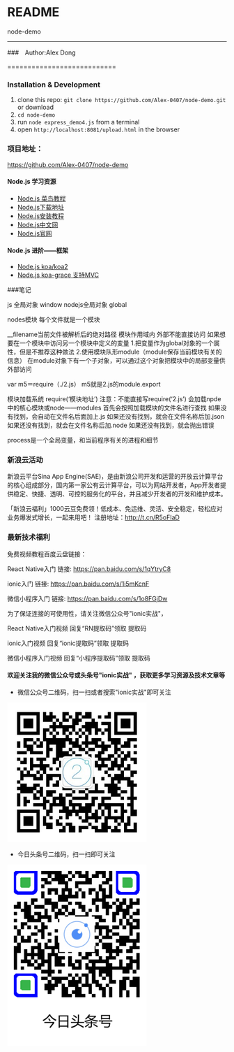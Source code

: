 README
===========================
node-demo

****
###　Author:Alex Dong

===========================

### Installation & Development

1. clone this repo: `git clone https://github.com/Alex-0407/node-demo.git` or download
2. `cd node-demo`
3. run `node express_demo4.js` from a terminal
4. open `http://localhost:8081/upload.html` in the browser


### 项目地址：
https://github.com/Alex-0407/node-demo

#### Node.js 学习资源

* [Node.js 菜鸟教程](http://www.runoob.com/nodejs/nodejs-tutorial.html)
* [Node.js下载地址](https://nodejs.org/en/download/)
* [Node.js安装教程](http://www.runoob.com/nodejs/nodejs-install-setup.html)
* [Node.js中文网](http://nodejs.cn/api/)
* [Node.js官网](https://nodejs.org/en/docs/)

#### Node.js 进阶——框架

* [Node.js koa/koa2](http://koa.bootcss.com/#introduction)
* [Node.js koa-grace 支持MVC](https://github.com/xiongwilee/koa-grace/tree/v2.x)

###笔记

js 全局对象 window
nodejs全局对象 global

nodes模块
每个文件就是一个模块

__filename当前文件被解析后的绝对路径 模块作用域内
外部不能直接访问
如果想要在一个模块中访问另一个模块中定义的变量
1.把变量作为global对象的一个属性，但是不推荐这种做法
2.使用模块队形module（module保存当前模块有关的信息）
在module对象下有一个子对象，可以通过这个对象把模块中的局部变量供外部访问

var m5＝require（./2.js） m5就是2.js的module.export

模块加载系统
require(‘模块地址’) 
注意：不能直接写require(‘2.js’) 会加载npde中的核心模块或node——modules
首先会按照加载模块的文件名进行查找
如果没有找到，会自动在文件名后面加上.js
如果还没有找到，就会在文件名称后加.json
如果还没有找到，就会在文件名称后加.node
如果还没有找到，就会抛出错误

process是一个全局变量，和当前程序有关的进程和细节

### 新浪云活动
新浪云平台Sina App Engine(SAE)，是由新浪公司开发和运营的开放云计算平台的核心组成部分，国内第一家公有云计算平台，可以为网站开发者，App开发者提供稳定、快捷、透明、可控的服务化的平台，并且减少开发者的开发和维护成本。

「新浪云福利」1000云豆免费领！低成本、免运维、灵活、安全稳定，轻松应对业务爆发式增长，一起来用吧！ 注册地址：http://t.cn/R5oFIaD


### 最新技术福利

免费视频教程百度云盘链接：

React Native入门  链接: https://pan.baidu.com/s/1qYtryC8

ionic入门  链接: https://pan.baidu.com/s/1i5mKcnF

微信小程序入门  链接: https://pan.baidu.com/s/1o8FGjDw

为了保证连接的可使用性，请关注微信公众号"ionic实战"，

React Native入门视频 回复“RN提取码”领取 提取码

ionic入门视频 回复“ionic提取码”领取 提取码

微信小程序入门视频 回复“小程序提取码”领取 提取码


#### 欢迎关注我的微信公众号或头条号"ionic实战" ，获取更多学习资源及技术文章等

* 微信公众号二维码，扫一扫或者搜索"ionic实战"即可关注

<img src="https://github.com/Alex-0407/ionic2-preview/blob/master/src/assets/img/qrcode_for_gh_ionic2.jpg" width="320px" style="display:inline;">

* 今日头条号二维码，扫一扫即可关注

<img src="https://github.com/Alex-0407/node-demo/blob/master/toutiao.jpg" width="320px" style="display:inline;">
